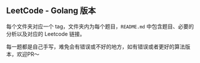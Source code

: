 ## LeetCode - Golang 版本

每个文件夹对应一个 tag，文件夹内为每个题目，`README.md` 中包含题目、必要的分析以及对应的 Leetcode 链接。

每一题都是自己手写，难免会有错误或不好的地方，如有错误或者更好的算法版本，欢迎PR～